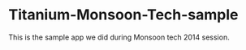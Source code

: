 Titanium-Monsoon-Tech-sample
============================

This is the sample app we did during Monsoon tech 2014 session.

